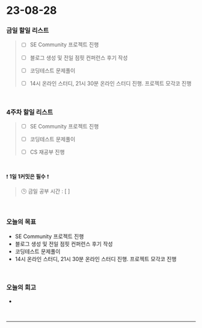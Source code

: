 # 23-08-28
### 금일 할일 리스트
> - [ ]  SE Community 프로젝트 진행
>
> - [ ]  블로그 생성 및 전일 점핏 컨퍼런스 후기 작성
>
> - [ ]  코딩테스트 문제풀이
>
> - [ ]  14시 온라인 스터디, 21시 30분 온라인 스터디 진행. 프로젝트 모각코 진행


<br/>

### 4주차 할일 리스트  
> - [ ]  SE Community 프로젝트 진행
>
> - [ ]  코딩테스트 문제풀이
>
> - [ ]  CS 재공부 진행

<br/>

❗ **1일 1커밋은 필수** ❗
> 🕒 금일 공부 시간 : [  ]
  
<br/>

### 오늘의 목표
- SE Community 프로젝트 진행
- 블로그 생성 및 전일 점핏 컨퍼런스 후기 작성
- 코딩테스트 문제풀이
- 14시 온라인 스터디, 21시 30분 온라인 스터디 진행. 프로젝트 모각코 진행

<br>

### 오늘의 회고
- 


<br/>

------------  
